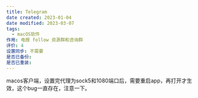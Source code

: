 ```yaml
---
title: Telegram
date created: 2023-01-04
date modified: 2023-03-07
tags:
  - macOS软件
作用: 电报 follow 资源群和咨询群
评价: 4
设置同步: 不需要
是否已备份:
是否已重装:
---
```


macos客户端，设置完代理为sock5和1080端口后，需要重启app，再打开才生效，这个bug一直存在，注意一下。
